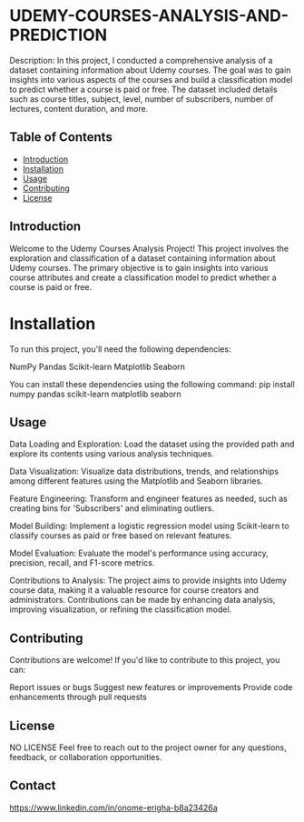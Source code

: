 # UDEMY-COURSES-ANALYSIS-AND-PREDICTION

Description:
In this project, I conducted a comprehensive analysis of a dataset containing information about Udemy courses. 
The goal was to gain insights into various aspects of the courses and build a classification model to predict whether a course is paid or free. 
The dataset included details such as course titles, subject, level, number of subscribers, number of lectures, content duration, and more.

## Table of Contents

- [Introduction](#introduction)
- [Installation](#installation)
- [Usage](#usage)
- [Contributing](#contributing)
- [License](#license)

## Introduction

Welcome to the Udemy Courses Analysis Project!
This project involves the exploration and classification of a dataset containing information about Udemy courses.
The primary objective is to gain insights into various course attributes and create a classification model to predict whether a course is paid or free.

# Installation
To run this project, you'll need the following dependencies:

NumPy
Pandas
Scikit-learn
Matplotlib
Seaborn

You can install these dependencies using the following command:
pip install numpy pandas scikit-learn matplotlib seaborn


## Usage

Data Loading and Exploration: Load the dataset using the provided path and explore its contents using various analysis techniques.

Data Visualization: Visualize data distributions, trends, and relationships among different features using the Matplotlib and Seaborn libraries.

Feature Engineering: Transform and engineer features as needed, such as creating bins for 'Subscribers' and eliminating outliers.

Model Building: Implement a logistic regression model using Scikit-learn to classify courses as paid or free based on relevant features.

Model Evaluation: Evaluate the model's performance using accuracy, precision, recall, and F1-score metrics.

Contributions to Analysis: The project aims to provide insights into Udemy course data, making it a valuable resource for course creators and administrators.
Contributions can be made by enhancing data analysis, improving visualization, or refining the classification model.

## Contributing

Contributions are welcome! If you'd like to contribute to this project, you can:

Report issues or bugs
Suggest new features or improvements
Provide code enhancements through pull requests

## License
NO LICENSE
Feel free to reach out to the project owner for any questions, feedback, or collaboration opportunities.

## Contact

https://www.linkedin.com/in/onome-erigha-b8a23426a



